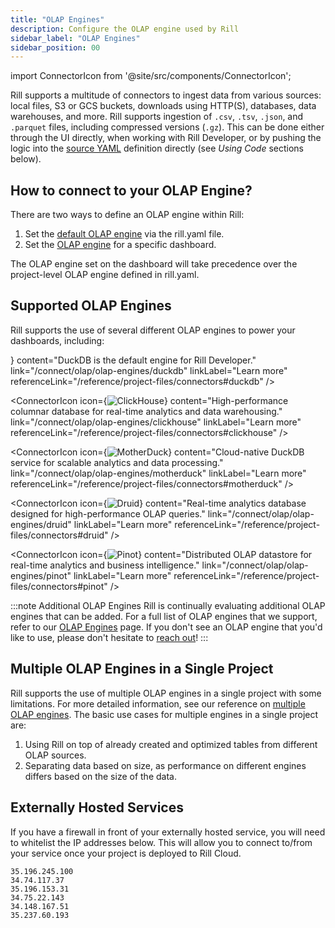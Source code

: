 ```yaml
---
title: "OLAP Engines"
description: Configure the OLAP engine used by Rill
sidebar_label: "OLAP Engines"
sidebar_position: 00
---
```


import ConnectorIcon from '@site/src/components/ConnectorIcon';

Rill supports a multitude of connectors to ingest data from various sources: local files, S3 or GCS buckets, downloads using HTTP(S), databases, data warehouses, and more. Rill supports ingestion of `.csv`, `.tsv`, `.json`, and `.parquet` files, including compressed versions (`.gz`). This can be done either through the UI directly, when working with Rill Developer, or by pushing the logic into the [source YAML](/reference/project-files/sources) definition directly (see _Using Code_ sections below).

## How to connect to your OLAP Engine?

There are two ways to define an OLAP engine within Rill:

1. Set the [default OLAP engine](/reference/project-files/rill-yaml#configuring-the-default-olap-engine) via the rill.yaml file.
2. Set the [OLAP engine](/reference/project-files/explore-dashboards) for a specific dashboard.

The OLAP engine set on the dashboard will take precedence over the project-level OLAP engine defined in rill.yaml.

## Supported OLAP Engines

Rill supports the use of several different OLAP engines to power your dashboards, including:

<div className="connector-icon-grid">
  <ConnectorIcon
    icon={<img src="/img/connect/icons/Logo-DuckDB.png" alt="DuckDB" />}
    content="DuckDB is the default engine for Rill Developer."
    link="/connect/olap/olap-engines/duckdb"
    linkLabel="Learn more"
    referenceLink="/reference/project-files/connectors#duckdb"
  />

  <ConnectorIcon
    icon={<img src="/img/connect/icons/Logo-Clickhouse.png" alt="ClickHouse" />}
    content="High-performance columnar database for real-time analytics and data warehousing."
    link="/connect/olap/olap-engines/clickhouse"
    linkLabel="Learn more"
    referenceLink="/reference/project-files/connectors#clickhouse"
  />

  <ConnectorIcon
    icon={<img src="/img/connect/icons/Logo-Motherduck.png" alt="MotherDuck" />}
    content="Cloud-native DuckDB service for scalable analytics and data processing."
    link="/connect/olap/olap-engines/motherduck"
    linkLabel="Learn more"
    referenceLink="/reference/project-files/connectors#motherduck"
  />

  <ConnectorIcon
    icon={<img src="/img/connect/icons/Logo-Druid.png" alt="Druid" />}
    content="Real-time analytics database designed for high-performance OLAP queries."
    link="/connect/olap/olap-engines/druid"
    linkLabel="Learn more"
    referenceLink="/reference/project-files/connectors#druid"
  />

  <ConnectorIcon
    icon={<img src="/img/connect/icons/Logo-Pinot.png" alt="Pinot" />}
    content="Distributed OLAP datastore for real-time analytics and business intelligence."
    link="/connect/olap/olap-engines/pinot"
    linkLabel="Learn more"
    referenceLink="/reference/project-files/connectors#pinot"
  />
</div>


:::note Additional OLAP Engines
Rill is continually evaluating additional OLAP engines that can be added. For a full list of OLAP engines that we support, refer to our [OLAP Engines](/connect/olap/) page. If you don't see an OLAP engine that you'd like to use, please don't hesitate to [reach out](/contact)!
:::

## Multiple OLAP Engines in a Single Project

Rill supports the use of multiple OLAP engines in a single project with some limitations. For more detailed information, see our reference on [multiple OLAP engines](/connect/olap/multiple-olap). The basic use cases for multiple engines in a single project are:

1. Using Rill on top of already created and optimized tables from different OLAP sources.
2. Separating data based on size, as performance on different engines differs based on the size of the data.

## Externally Hosted Services
If you have a firewall in front of your externally hosted service, you will need to whitelist the IP addresses below. This will allow you to connect to/from your service once your project is deployed to Rill Cloud. 
```
35.196.245.100
34.74.117.37
35.196.153.31
34.75.22.143
34.148.167.51
35.237.60.193
```


<!-- ## DuckDB

DuckDB is unique in that it can act as both a [source](/connect/source/connectors/motherduck) and an [OLAP engine](/connect/olap/olap-engines/duckdb) for Rill. If you wish to connect to existing tables in DuckDB, you can simply use the [DuckDB connector](/connect/source/connectors/motherduck#connecting-to-external-duckdb-as-a-source) to read a specific table or view from an accessible DuckDB database file and ingest the data into Rill.

<img src = '/img/build/connect/duckdb.png' class='rounded-gif' />
<br />

:::warning

Rill will use DuckDB by default as an embedded OLAP engine, but it is **not** currently possible to "bring your own DuckDB database" to be used as an alternative OLAP engine. The internal DuckDB that Rill uses is hardcoded and not configurable (necessary for Rill Cloud consistency).

:::


## Druid

When Druid has been configured as the [default OLAP engine](/reference/project-files/rill-yaml#configuring-the-default-olap-engine) for your project, any existing external tables that Rill can read and query should be shown through the Rill Developer UI. You can then create dashboards using these external Druid tables.

<img src = '/img/build/connect/external-tables/external-druid-table.png' class='rounded-gif' />
<br />

## ClickHouse

When ClickHouse has been configured as the [default OLAP engine](/reference/project-files/rill-yaml#configuring-the-default-olap-engine) for your project, any existing external tables that Rill can read and query should be shown through the Rill Developer UI. You can then create dashboards using these external ClickHouse tables.

<img src = '/img/build/connect/clickhouse.png' class='rounded-gif' />
<br />

:::note No Source Folder in ClickHouse
There is no source folder in a ClickHouse-based project, as all of the tables exist on your ClickHouse database and are read into Rill at startup. If you try to import data into a ClickHouse-based project, you will likely encounter errors stating that importing from XXX to ClickHouse is not supported.
:::

## Pinot

When Pinot has been configured as the [default OLAP engine](/reference/project-files/rill-yaml#configuring-the-default-olap-engine) for your project, any existing external tables that Rill can read and query should be shown through the Rill Developer UI under the `Tables` section in the left pane. You can then create dashboards using these external Pinot tables.

<img src = '/img/build/connect/external-tables/external-pinot-table.png' class='rounded-gif' />
<br /> -->